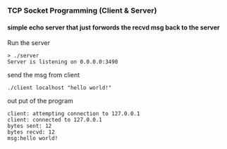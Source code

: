 ### TCP Socket Programming (Client & Server)


#### simple echo server that just forwords the recvd msg back to the server


Run the server
```
> ./server
Server is listening on 0.0.0.0:3490
```

send the msg from client
``` 
./client localhost "hello world!"

```

out put of the program
```
client: attempting connection to 127.0.0.1
client: connected to 127.0.0.1
bytes sent: 12
bytes recvd: 12
msg:hello world!

```
